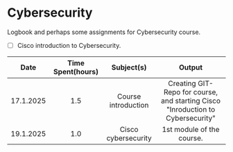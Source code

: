 # Cybersecurity
Logbook and perhaps some assignments for Cybersecurity course.

- [ ] Cisco introduction to Cybersecurity.





| Date      | Time Spent(hours) | Subject(s)          | Output                                                                           |
| --------- | :---------------: | :-----------------: | :------------------------------------------------------------------------------: |
| 17.1.2025 | 1.5               | Course introduction | Creating GIT- Repo for course, and starting Cisco "Inroduction to Cybersecurity" |
| 19.1.2025 | 1.0               | Cisco cybersecurity | 1st module of the course.                                                        |
